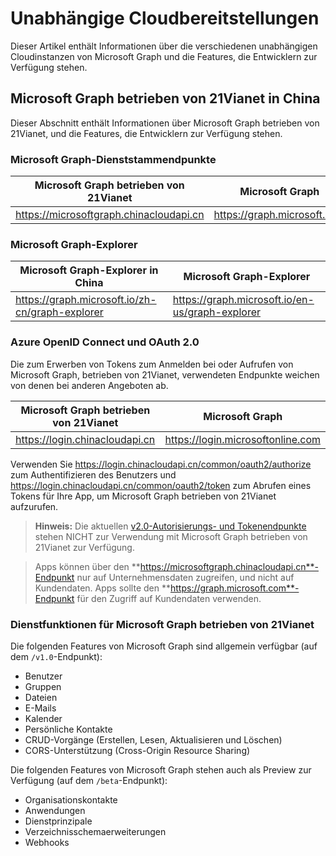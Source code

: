 # <a name="sovereign-cloud-deployments"></a>Unabhängige Cloudbereitstellungen


Dieser Artikel enthält Informationen über die verschiedenen unabhängigen Cloudinstanzen von Microsoft Graph und die Features, die Entwicklern zur Verfügung stehen. 


## <a name="microsoft-graph-operated-by-21vianet-in-china"></a>Microsoft Graph betrieben von 21Vianet in China

Dieser Abschnitt enthält Informationen über Microsoft Graph betrieben von 21Vianet, und die Features, die Entwicklern zur Verfügung stehen. 

### <a name="microsoft-graph-service-root-endpoints"></a>Microsoft Graph-Dienststammendpunkte
| Microsoft Graph betrieben von 21Vianet | Microsoft Graph|
|---------------------------|----------------|
| https://microsoftgraph.chinacloudapi.cn | https://graph.microsoft.com|

### <a name="microsoft-graph-explorer"></a>Microsoft Graph-Explorer
| Microsoft Graph-Explorer in China | Microsoft Graph-Explorer|
|---------------------------|----------------|
|https://graph.microsoft.io/zh-cn/graph-explorer| https://graph.microsoft.io/en-us/graph-explorer|

### <a name="azure-openid-connect-and-oauth20"></a>Azure OpenID Connect und OAuth 2.0
Die zum Erwerben von Tokens zum Anmelden bei oder Aufrufen von Microsoft Graph, betrieben von 21Vianet, verwendeten Endpunkte weichen von denen bei anderen Angeboten ab. 

| Microsoft Graph betrieben von 21Vianet | Microsoft Graph|
|---------------------------|----------------|
| https://login.chinacloudapi.cn | https://login.microsoftonline.com|
 
Verwenden Sie https://login.chinacloudapi.cn/common/oauth2/authorize zum Authentifizieren des Benutzers und https://login.chinacloudapi.cn/common/oauth2/token zum Abrufen eines Tokens für Ihre App, um Microsoft Graph betrieben von 21Vianet aufzurufen.

> **Hinweis:** Die aktuellen [v2.0-Autorisierungs- und Tokenendpunkte](https://azure.microsoft.com/en-us/documentation/articles/active-directory-appmodel-v2-overview/) stehen NICHT zur Verwendung mit Microsoft Graph betrieben von 21Vianet zur Verfügung. 

>Apps können über den **https://microsoftgraph.chinacloudapi.cn**-Endpunkt nur auf Unternehmensdaten zugreifen, und nicht auf Kundendaten. Apps sollte den **https://graph.microsoft.com**-Endpunkt für den Zugriff auf Kundendaten verwenden.

### <a name="service-capabilities-offered-by-microsoft-graph-operated-by-21vianet"></a>Dienstfunktionen für Microsoft Graph betrieben von 21Vianet
Die folgenden Features von Microsoft Graph sind allgemein verfügbar (auf dem `/v1.0`-Endpunkt):

* Benutzer
* Gruppen
* Dateien
* E-Mails
* Kalender
* Persönliche Kontakte 
* CRUD-Vorgänge (Erstellen, Lesen, Aktualisieren und Löschen)
* CORS-Unterstützung (Cross-Origin Resource Sharing)

Die folgenden Features von Microsoft Graph stehen auch als Preview zur Verfügung (auf dem `/beta`-Endpunkt):

* Organisationskontakte
* Anwendungen
* Dienstprinzipale
* Verzeichnisschemaerweiterungen
* Webhooks
